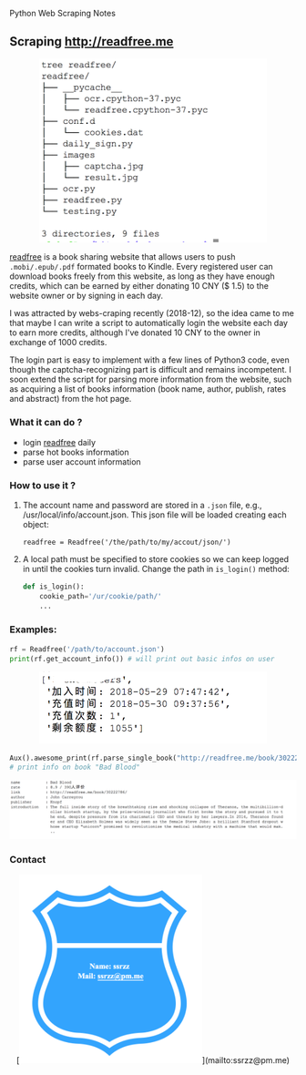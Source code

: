 Python Web Scraping Notes

## Scraping http://readfree.me

<p align="center"><img src="media/readfree.png" width=400/></p>

 [readfree](http://readfree.me) is a book sharing website that allows users to push `.mobi/.epub/.pdf` formated books to Kindle. Every registered user can download books freely from this website, as long as they have enough credits, which can be earned by either donating 10 CNY ($ 1.5) to the website owner or by signing in each day. 

I was attracted by webs-craping recently (2018-12), so the idea came to me that maybe I can write a script to automatically login the website each day to earn more credits, although I've donated 10 CNY to the owner in exchange of 1000 credits.

The login part is easy to implement with a few lines of Python3 code, even though the captcha-recognizing part is difficult and remains incompetent. I soon extend the script for parsing more information from the website, such as acquiring a list of books information (book name, author, publish, rates and abstract) from the hot page.  

### What it can do ?

* login [readfree](http://readfree.me) daily
* parse hot books information
* parse user account information

### How to use it ?
1. The account name and password are stored in a `.json`  file, e.g., /usr/local/info/account.json. This json file will be loaded creating each object: 

    ```pyth
   readfree = Readfree('/the/path/to/my/accout/json/')
    ```

2. A local path must be specified to store cookies so we can keep logged in until the cookies turn invalid. Change the path in `is_login()` method:

   ```python
   def is_login():
       cookie_path='/ur/cookie/path/'
       ...
   ```

### Examples:

```python
rf = Readfree('/path/to/account.json')
print(rf.get_account_info()) # will print out basic infos on user

```

<p align="center"><img src="media/accountinfo.png" width=400/></p>

```python
Aux().awesome_print(rf.parse_single_book("http://readfree.me/book/30222786/"))
# print info on book "Bad Blood" 
```

<p align="center"><img src="media/badblood.png" width=800/></p>





### Contact 

<p align="center">[<img src="media/route.png" width=321/>](mailto:ssrzz@pm.me)</p>



